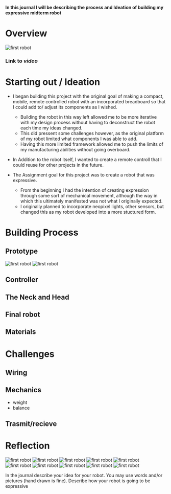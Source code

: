 **In this journal I will be describing the process and Ideation of building my expressive midterm robot**



# Overview

![first robot](images/Happy_dino.jpeg)



### Link to *video*

# Starting out / Ideation

- I began building this project with the original goal of making a compact, mobile, remote controlled robot with an incorporated breadboard so that I could add to/ adjust its components as I wished. 
  - Building the robot in this way left allowed me to be more iterative with my design process without having to deconstruct the robot each time my ideas changed. 
  - This did pressent some challenges however, as the original platform of my robot limited what components I was able to add.
  - Having this more limited framework allowed me to push the limits of my manufacturing abilities without going overboard.

- In Addition to the robot itself, I wanted to create a remote controll that I could reuse for other projects in the future. 

- The Assignment goal for this project was to create a robot that was expressive. 
  - From the beginning I had the intention of creating expression through some sort of mechanical movement, although the way in which this ultimately manifested was not what I originally expected. 
  - I originally planned to incorporate neopixel lights, other sensors, but changed this as my robot developed into a more stuctured form. 

# Building Process

## Prototype

![first robot](images/1.jpg)
![first robot](images/2.jpg)

## Controller

## The Neck and Head

## Final robot

## Materials

# Challenges

## Wiring

## Mechanics

- weight
- balance

## Trasmit/recieve

# Reflection


![first robot](images/3.jpg)
![first robot](images/4.jpg)
![first robot](images/5.jpg)
![first robot](images/6.jpg)
![first robot](images/7.jpg)
![first robot](images/8.jpg)
![first robot](images/9.jpg)
![first robot](images/10.jpg)
![first robot](images/11.jpg)
![first robot](images/12.jpg)

In the journal describe your idea for your robot.
You may use words and/or pictures (hand drawn is fine).
Describe how your robot is going to be expressive


